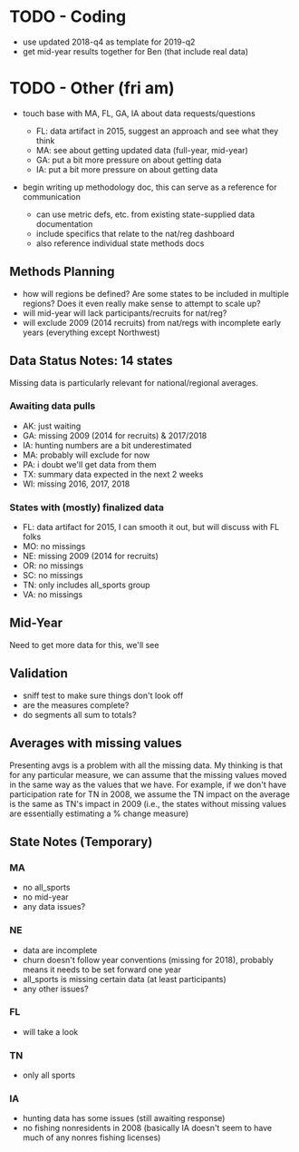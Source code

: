
# TODO - Coding

- use updated 2018-q4 as template for 2019-q2
- get mid-year results together for Ben (that include real data)

# TODO - Other (fri am)

- touch base with MA, FL, GA, IA about data requests/questions
    + FL: data artifact in 2015, suggest an approach and see what they think
    + MA: see about getting updated data (full-year, mid-year)
    + GA: put a bit more pressure on about getting data
    + IA: put a bit more pressure on about getting data
    
- begin writing up methodology doc, this can serve as a reference for communication
    + can use metric defs, etc. from existing state-supplied data documentation
    + include specifics that relate to the nat/reg dashboard
    + also reference individual state methods docs

## Methods Planning

- how will regions be defined? Are some states to be included in multiple regions? Does it even really make sense to attempt to scale up?
- will mid-year will lack participants/recruits for nat/reg?
- will exclude 2009 (2014 recruits) from nat/regs with incomplete early years (everything except Northwest)

## Data Status Notes: 14 states

Missing data is particularly relevant for national/regional averages.

### Awaiting data pulls

- AK: just waiting
- GA: missing 2009 (2014 for recruits) & 2017/2018
- IA: hunting numbers are a bit underestimated
- MA: probably will exclude for now
- PA: i doubt we'll get data from them
- TX: summary data expected in the next 2 weeks
- WI: missing 2016, 2017, 2018

### States with (mostly) finalized data

- FL: data artifact for 2015, I can smooth it out, but will discuss with FL folks
- MO: no missings
- NE: missing 2009 (2014 for recruits)
- OR: no missings
- SC: no missings
- TN: only includes all_sports group
- VA: no missings

## Mid-Year

Need to get more data for this, we'll see

## Validation

- sniff test to make sure things don't look off
- are the measures complete?
- do segments all sum to totals?

## Averages with missing values

Presenting avgs is a problem with all the missing data. My thinking is that for any particular measure, we can assume that the missing values moved in the same way as the values that we have. For example, if we don't have participation rate for TN in 2008, we assume the TN impact on the average is the same as TN's impact in 2009 (i.e., the states without missing values are essentially estimating a % change measure)


## State Notes (Temporary)

### MA

- no all_sports
- no mid-year
- any data issues?

### NE

- data are incomplete
- churn doesn't follow year conventions (missing for 2018), probably means it needs to be set forward one year
- all_sports is missing certain data (at least participants)
- any other issues?

### FL

- will take a look

### TN

- only all sports

### IA

- hunting data has some issues (still awaiting response)
- no fishing nonresidents in 2008 (basically IA doesn't seem to have much of any nonres fishing licenses)
